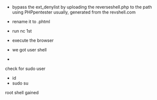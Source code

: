 - bypass the ext_denylist by uploading the reverseshell.php to the path using PHPpentester usually, generated from the revshell.com

- rename it to .phtml
- run nc 1st
- execute the browser
- we got user shell
- 
check for sudo user
- id
- sudo su

root shell gained
